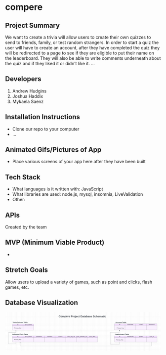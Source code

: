 # compere

## Project Summary

We want to create a trivia will allow users to create their own quizzes to send to friends, family, or test random strangers. In order to start a quiz the user will have to create an account, after they have completed the quiz they will be redirected to a page to see if they are eligible to put their name on the leaderboard. They will also be able to write comments underneath about the quiz and if they liked it or didn’t like it.
...

## Developers

1. Andrew Hudgins
2. Joshua Haddix
3. Mykaela Saenz

## Installation Instructions

- Clone our repo to your computer
- ...

## Animated Gifs/Pictures of App

- Place various screens of your app here after they have been built

## Tech Stack

- What languages is it written with: JavaScript
- What libraries are used: node.js, mysql, insomnia, LiveValidation
- Other:

## APIs

Created by the team

## MVP (Minimum Viable Product)

-

## Stretch Goals

Allow users to upload a variety of games, such as point and clicks, flash games, etc.

## Database Visualization

![Database Visual](/lib/images/DatabaseVisual.png)
